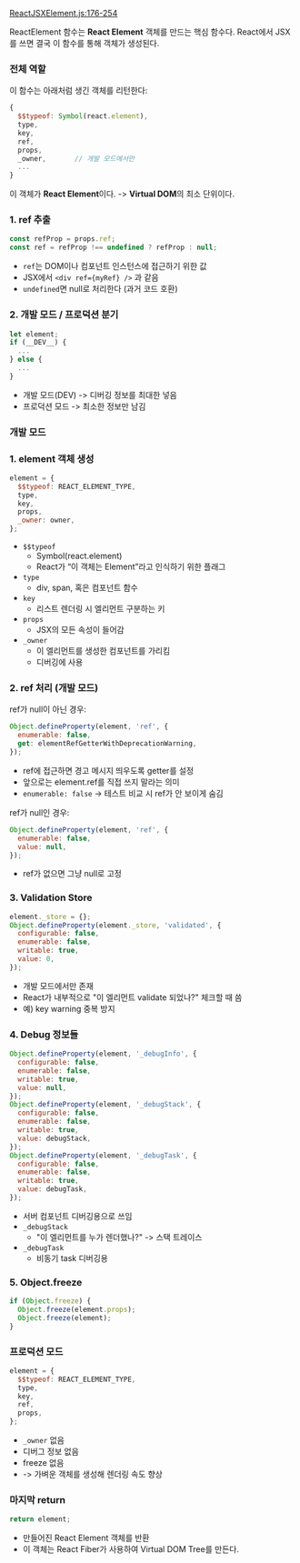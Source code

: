 [ReactJSXElement.js:176-254](https://vscode.dev/github/facebook/react/blob/v19.1.0/packages/react/src/jsx/ReactJSXElement.js#L176-L298)

ReactElement 함수는 **React Element** 객체를 만드는 핵심 함수다.
React에서 JSX를 쓰면 결국 이 함수를 통해 객체가 생성된다.

### 전체 역할

이 함수는 아래처럼 생긴 객체를 리턴한다:

```js
{
  $$typeof: Symbol(react.element),
  type,
  key,
  ref,
  props,
  _owner,       // 개발 모드에서만
  ...
}
```

이 객체가 **React Element**이다.
-> **Virtual DOM**의 최소 단위이다.

### 1. ref 추출

```js
const refProp = props.ref;
const ref = refProp !== undefined ? refProp : null;
```

- `ref`는 DOM이나 컴포넌트 인스턴스에 접근하기 위한 값
- JSX에서 `<div ref={myRef} />` 과 같음
- `undefined`면 null로 처리한다 (과거 코드 호환)

### 2. 개발 모드 / 프로덕션 분기

```js
let element;
if (__DEV__) {
  ...
} else {
  ...
}
```

- 개발 모드(DEV) -> 디버깅 정보를 최대한 넣음
- 프로덕션 모드 -> 최소한 정보만 남김

### 개발 모드

### 1. element 객체 생성

```js
element = {
  $$typeof: REACT_ELEMENT_TYPE,
  type,
  key,
  props,
  _owner: owner,
};
```

- `$$typeof`
    - Symbol(react.element)
    - React가 “이 객체는 Element”라고 인식하기 위한 플래그
- `type`
    - div, span, 혹은 컴포넌트 함수
- `key`
    - 리스트 렌더링 시 엘리먼트 구분하는 키
- `props`
    - JSX의 모든 속성이 들어감
- `_owner`
    - 이 엘리먼트를 생성한 컴포넌트를 가리킴
    - 디버깅에 사용

### 2. ref 처리 (개발 모드)

ref가 null이 아닌 경우:
```js
Object.defineProperty(element, 'ref', {
  enumerable: false,
  get: elementRefGetterWithDeprecationWarning,
});
```

- ref에 접근하면 경고 메시지 띄우도록 getter를 설정
- 앞으로는 element.ref를 직접 쓰지 말라는 의미
- `enumerable: false` -> 테스트 비교 시 ref가 안 보이게 숨김

ref가 null인 경우:
```js
Object.defineProperty(element, 'ref', {
  enumerable: false,
  value: null,
});
```

- ref가 없으면 그냥 null로 고정

### 3. Validation Store

```js
element._store = {};
Object.defineProperty(element._store, 'validated', {
  configurable: false,
  enumerable: false,
  writable: true,
  value: 0,
});
```

- 개발 모드에서만 존재
- React가 내부적으로 "이 엘리먼트 validate 되었나?" 체크할 때 씀
- 예) key warning 중복 방지

### 4. Debug 정보들


```js
Object.defineProperty(element, '_debugInfo', {
  configurable: false,
  enumerable: false,
  writable: true,
  value: null,
});
Object.defineProperty(element, '_debugStack', {
  configurable: false,
  enumerable: false,
  writable: true,
  value: debugStack,
});
Object.defineProperty(element, '_debugTask', {
  configurable: false,
  enumerable: false,
  writable: true,
  value: debugTask,
});
```

- 서버 컴포넌트 디버깅용으로 쓰임
- `_debugStack`
	- "이 엘리먼트를 누가 렌더했나?" -> 스택 트레이스
- `_debugTask`
	- 비동기 task 디버깅용

### 5. Object.freeze

```js
if (Object.freeze) {
  Object.freeze(element.props);
  Object.freeze(element);
}
```

### 프로덕션 모드

```js
element = {
  $$typeof: REACT_ELEMENT_TYPE,
  type,
  key,
  ref,
  props,
};
```

- `_owner` 없음
- 디버그 정보 없음
- freeze 없음
- -> 가벼운 객체를 생성해 렌더링 속도 향상

### 마지막 return

```js
return element;
```

- 만들어진 React Element 객체를 반환
- 이 객체는 React Fiber가 사용하여 Virtual DOM Tree를 만든다.

